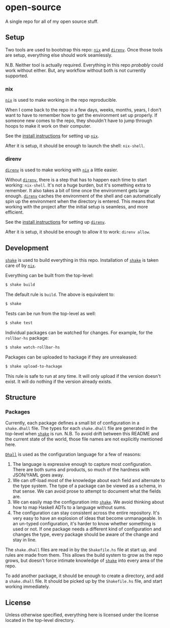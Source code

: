 # open-source

A single repo for all of my open source stuff.

## Setup

Two tools are used to bootstrap this repo: [`nix`][] and [`direnv`][].
Once those tools are setup, everything else should work seamlessly.

N.B. Neither tool is actually required.
Everything in this repo _probably_ could work without either.
But, any workflow without both is not currently supported.

### nix

[`nix`][] is used to make working in the repo reproducible.

When I come back to the repo in a few days, weeks, months, years,
I don't want to have to remember how to get the environment set up properly.
If someone new comes to the repo,
they shouldn't have to jump through hoops to make it work on their computer.

See the [install instructions][nix install] for setting up [`nix`][].

After it is setup, it should be enough to launch the shell: `nix-shell`.

### direnv

[`direnv`][] is used to make working with [`nix`][] a little easier.

Without [`direnv`][], there is a step that has to happen each time to start working:
`nix-shell`.
It's not a huge burden, but it's something extra to remember.
It also takes a bit of time once the environment gets large enough.
[`direnv`][] caches the environment of the shell and can automatically spin up the
environment when the directory is entered.
This means that working with the project after the initial setup is seamless,
and more efficient.

See the [install instructions][direnv install] for setting up [`direnv`][].

After it is setup, it should be enough to allow it to work: `direnv allow`.

## Development

[`shake`][] is used to build everything in this repo.
Installation of [`shake`][] is taken care of by [`nix`][].

Everything can be built from the top-level:

```sh
$ shake build
```

The default rule is `build`. The above is equivalent to:

```sh
$ shake
```

Tests can be run from the top-level as well:

```sh
$ shake test
```

Individual packages can be watched for changes.
For example, for the `rollbar-hs` package:

```sh
$ shake watch-rollbar-hs
```

Packages can be uploaded to hackage if they are unrealeased:

```sh
$ shake upload-to-hackage
```

This rule is safe to run at any time.
It will only upload if the version doesn't exist.
It will do nothing if the version already exists.

## Structure

### Packages

Currently,
each package defines a small bit of configuration in a `shake.dhall` file.
The types for each `shake.dhall` file are generated in the top-level
when [`shake`][] is run.
N.B. To avoid drift between this README and the current state of the world,
those file names are not explicitly mentioned here.

[`Dhall`][] is used as the configuration language for a few of reasons:
1. The language is expressive enough to capture most configuration.
    There are both sums and products,
    so much of the hardness with JSON/YAML goes away.
1. We can off-load most of the knowledge about each field
    and alternate to the type system.
    The type of a package can be viewed as a schema, in that sense.
    We can avoid prose to attempt to document what the fields are.
1. We can easily map the configuration into [`shake`][].
    We avoid thinking about how to map Haskell ADTs to a language without sums.
1. The configuration can stay consistent across the entire repository.
    It's very easy to have an explosion of ideas that become unmanageable.
    In an un-typed configuration,
    it's harder to know whether something is used or not.
    If one package needs a different kind of configuration and changes the type,
    every package should be aware of the change and stay in line.

The `shake.dhall` files are read in by the `Shakefile.hs` file at start up,
and rules are made from them.
This allows the build system to grow as the repo grows,
but doesn't force intimate knowledge of [`shake`][] into every area of the repo.

To add another package,
it should be enough to create a directory, and add a `shake.dhall` file.
It should be picked up by the `Shakefile.hs` file, and start working immediately.

## License

Unless otherwise specified,
everything here is licensed under the license located in the top-level directory.

[`Dhall`]: https://dhall-lang.org
[`direnv`]: https://github.com/direnv/direnv
[`nix`]: https://nixos.org
[`shake`]: https://shakebuild.com/
[direnv install]: https://github.com/direnv/direnv#install
[nix install]: https://nixos.org/nix/
